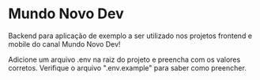 # Mundo Novo Dev

Backend para aplicação de exemplo a ser utilizado nos projetos frontend e mobile do canal Mundo Novo Dev!

Adicione um arquivo .env na raiz do projeto e preencha com os valores corretos. Verifique o arquivo ".env.example" para saber como preencher.
